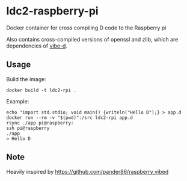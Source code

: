 # ldc2-raspberry-pi
Docker container for cross compiling D code to the Raspberry pi

Also contains cross-compiled versions of openssl and zlib, which are dependencies of [vibe-d](https://vibed.org/).

## Usage
Build the image:
```
docker build -t ldc2-rpi .
```

Example:
```
echo "import std.stdio; void main() {writeln("Hello D");} > app.d
docker run --rm -v "$(pwd)":/src ldc2-rpi app.d
rsync ./app pi@raspberry:
ssh pi@raspberry
./app
> Hello D
```

## Note
Heavily inspired by https://github.com/pander86/raspberry_vibed

